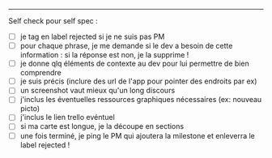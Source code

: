

--------

Self check pour self spec : 

- [ ] je tag en label rejected si je ne suis pas PM
- [ ] pour chaque phrase, je me demande si le dev a besoin de cette information :  si la réponse est non, je la supprime !
- [ ] je donne qlq éléments de contexte au dev pour lui permettre de bien comprendre
- [ ] je suis précis (inclure des url de l'app pour pointer des endroits par ex)
- [ ] un screenshot vaut mieux qu'un long discours
- [ ] j'inclus les éventuelles ressources graphiques nécessaires (ex: nouveau picto)
- [ ] j'inclus le lien trello evéntuel
- [ ] si ma carte est longue, je la découpe en sections
- [ ] une fois terminé, je ping le PM qui ajoutera la milestone et enleverra le label rejected !
